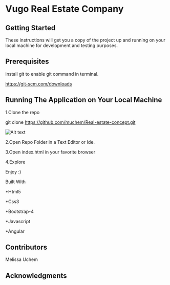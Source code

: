   # Vugo Real Estate Company


## Getting Started
These instructions will get you a copy of the project up and running on your local machine for development and testing purposes.

## Prerequisites
install git to enable git command in terminal.


https://git-scm.com/downloads

## Running The Application on Your Local Machine
 1.Clone the repo
 
  git clone  https://github.com/muchem/Real-estate-concept.git
  
![Alt text](app\images\App-images\movie-search-sample.png)

 
 2.Open Repo Folder in a Text Editor or Ide.
 
 3.Open index.html in your favorite browser
 
 4.Explore

Enjoy :)

Built With


 *Html5
 
 *Css3
 
 *Bootstrap-4
 
 *Javascript
 
 *Angular
 

## Contributors
 Melissa Uchem

## Acknowledgments
